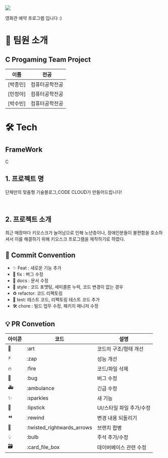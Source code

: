 <div><img src="https://capsule-render.vercel.app/api?type=waving&color=0:521cf2,100:42c330&height=200&section=header&text=CodeCloud&fontSize=90" /></div>



영화관 예약 프로그램 입니다 :)

# 👋 팀원 소개

## C Progaming Team Project

| 이름                                   | 전공           |
| -------------------------------------- | -------------- | 
| [박종민]  | 컴퓨터공학전공 | 
| [민정아]  | 컴퓨터공학전공 |
| [박수빈]  | 컴퓨터공학전공 | 

# 🛠️ Tech

## FrameWork

C

## 1. 프로젝트 명

단체만의 맞춤형 기술블로그,CODE CLOUD가 만들어드립니다!

<br/>

## 2. 프로젝트 소개

최근 매장마다 키오스크가 늘어남으로 인해 노년층이나, 장애인분들이 불편함을 호소하셔서 이를 해결하기 위해 키오스크 프로그램을 제작하기로 하였다. 

## 🎯 Commit Convention

- ✨ Feat : 새로운 기능 추가
- 🐛 fix : 버그 수정
- 📑 docs : 문서 수정
- 💄 style : 코드 포맷팅, 세미콜론 누락, 코드 변경이 없는 경우
- ♻️ refactor: 코드 리펙토링
- 🧪 test: 테스트 코드, 리펙토링 테스트 코드 추가
- 🛠️ chore : 빌드 업무 수정, 패키지 매니저 수정

## 💡 PR Convetion

| 아이콘 | 코드                       | 설명                     |
| ------ | -------------------------- | ------------------------ |
| 🎨     | :art                       | 코드의 구조/형태 개선    |
| ⚡️    | :zap                       | 성능 개선                |
| 🔥     | :fire                      | 코드/파일 삭제           |
| 🐛     | :bug                       | 버그 수정                |
| 🚑     | :ambulance                 | 긴급 수정                |
| ✨     | :sparkles                  | 새 기능                  |
| 💄     | :lipstick                  | UI/스타일 파일 추가/수정 |
| ⏪     | :rewind                    | 변경 내용 되돌리기       |
| 🔀     | :twisted_rightwards_arrows | 브랜치 합병              |
| 💡     | :bulb                      | 주석 추가/수정           |
| 🗃      | :card_file_box             | 데이버베이스 관련 수정   |
